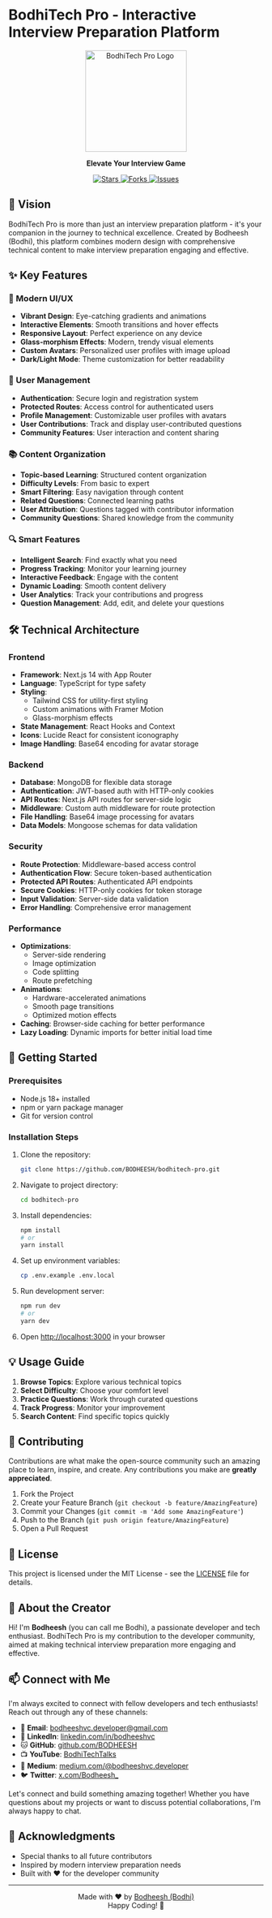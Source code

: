 # BodhiTech Pro - Interactive Interview Preparation Platform

<div align="center">
  <img src="public/logo.png" alt="BodhiTech Pro Logo" width="200"/>
  <p>
    <strong>Elevate Your Interview Game</strong>
  </p>
  <p>
    <a href="https://github.com/BODHEESH/bodhitech-pro/stargazers">
      <img src="https://img.shields.io/github/stars/BODHEESH/bodhitech-pro" alt="Stars"/>
    </a>
    <a href="https://github.com/BODHEESH/bodhitech-pro/network/members">
      <img src="https://img.shields.io/github/forks/BODHEESH/bodhitech-pro" alt="Forks"/>
    </a>
    <a href="https://github.com/BODHEESH/bodhitech-pro/issues">
      <img src="https://img.shields.io/github/issues/BODHEESH/bodhitech-pro" alt="Issues"/>
    </a>
  </p>
</div>

## 🎯 Vision

BodhiTech Pro is more than just an interview preparation platform - it's your companion in the journey to technical excellence. Created by Bodheesh (Bodhi), this platform combines modern design with comprehensive technical content to make interview preparation engaging and effective.

## ✨ Key Features

### 🎨 Modern UI/UX
- **Vibrant Design**: Eye-catching gradients and animations
- **Interactive Elements**: Smooth transitions and hover effects
- **Responsive Layout**: Perfect experience on any device
- **Glass-morphism Effects**: Modern, trendy visual elements
- **Custom Avatars**: Personalized user profiles with image upload
- **Dark/Light Mode**: Theme customization for better readability

### 👤 User Management
- **Authentication**: Secure login and registration system
- **Protected Routes**: Access control for authenticated users
- **Profile Management**: Customizable user profiles with avatars
- **User Contributions**: Track and display user-contributed questions
- **Community Features**: User interaction and content sharing

### 📚 Content Organization
- **Topic-based Learning**: Structured content organization
- **Difficulty Levels**: From basic to expert
- **Smart Filtering**: Easy navigation through content
- **Related Questions**: Connected learning paths
- **User Attribution**: Questions tagged with contributor information
- **Community Questions**: Shared knowledge from the community

### 🔍 Smart Features
- **Intelligent Search**: Find exactly what you need
- **Progress Tracking**: Monitor your learning journey
- **Interactive Feedback**: Engage with the content
- **Dynamic Loading**: Smooth content delivery
- **User Analytics**: Track your contributions and progress
- **Question Management**: Add, edit, and delete your questions

## 🛠️ Technical Architecture

### Frontend
- **Framework**: Next.js 14 with App Router
- **Language**: TypeScript for type safety
- **Styling**: 
  - Tailwind CSS for utility-first styling
  - Custom animations with Framer Motion
  - Glass-morphism effects
- **State Management**: React Hooks and Context
- **Icons**: Lucide React for consistent iconography
- **Image Handling**: Base64 encoding for avatar storage

### Backend
- **Database**: MongoDB for flexible data storage
- **Authentication**: JWT-based auth with HTTP-only cookies
- **API Routes**: Next.js API routes for server-side logic
- **Middleware**: Custom auth middleware for route protection
- **File Handling**: Base64 image processing for avatars
- **Data Models**: Mongoose schemas for data validation

### Security
- **Route Protection**: Middleware-based access control
- **Authentication Flow**: Secure token-based authentication
- **Protected API Routes**: Authenticated API endpoints
- **Secure Cookies**: HTTP-only cookies for token storage
- **Input Validation**: Server-side data validation
- **Error Handling**: Comprehensive error management

### Performance
- **Optimizations**:
  - Server-side rendering
  - Image optimization
  - Code splitting
  - Route prefetching
- **Animations**:
  - Hardware-accelerated animations
  - Smooth page transitions
  - Optimized motion effects
- **Caching**: Browser-side caching for better performance
- **Lazy Loading**: Dynamic imports for better initial load time

## 🚀 Getting Started

### Prerequisites
- Node.js 18+ installed
- npm or yarn package manager
- Git for version control

### Installation Steps

1. Clone the repository:
   ```bash
   git clone https://github.com/BODHEESH/bodhitech-pro.git
   ```

2. Navigate to project directory:
   ```bash
   cd bodhitech-pro
   ```

3. Install dependencies:
   ```bash
   npm install
   # or
   yarn install
   ```

4. Set up environment variables:
   ```bash
   cp .env.example .env.local
   ```

5. Run development server:
   ```bash
   npm run dev
   # or
   yarn dev
   ```

6. Open [http://localhost:3000](http://localhost:3000) in your browser

## 💡 Usage Guide

1. **Browse Topics**: Explore various technical topics
2. **Select Difficulty**: Choose your comfort level
3. **Practice Questions**: Work through curated questions
4. **Track Progress**: Monitor your improvement
5. **Search Content**: Find specific topics quickly

## 🤝 Contributing

Contributions are what make the open-source community such an amazing place to learn, inspire, and create. Any contributions you make are **greatly appreciated**.

1. Fork the Project
2. Create your Feature Branch (`git checkout -b feature/AmazingFeature`)
3. Commit your Changes (`git commit -m 'Add some AmazingFeature'`)
4. Push to the Branch (`git push origin feature/AmazingFeature`)
5. Open a Pull Request

## 📝 License

This project is licensed under the MIT License - see the [LICENSE](LICENSE) file for details.

## 🌟 About the Creator

Hi! I'm **Bodheesh** (you can call me Bodhi), a passionate developer and tech enthusiast. BodhiTech Pro is my contribution to the developer community, aimed at making technical interview preparation more engaging and effective.

## 📫 Connect with Me

I'm always excited to connect with fellow developers and tech enthusiasts! Reach out through any of these channels:

- 📧 **Email**: [bodheeshvc.developer@gmail.com](mailto:bodheeshvc.developer@gmail.com)
- 💼 **LinkedIn**: [linkedin.com/in/bodheeshvc](https://linkedin.com/in/bodheeshvc)
- 🐱 **GitHub**: [github.com/BODHEESH](https://github.com/BODHEESH)
- 📺 **YouTube**: [BodhiTechTalks](https://youtube.com/@BodhiTechTalks)
- 📝 **Medium**: [medium.com/@bodheeshvc.developer](https://medium.com/@bodheeshvc.developer)
- 🐦 **Twitter**: [x.com/Bodheesh_](https://x.com/Bodheesh_)

Let's connect and build something amazing together! Whether you have questions about my projects or want to discuss potential collaborations, I'm always happy to chat.

## 🙏 Acknowledgments

- Special thanks to all future contributors
- Inspired by modern interview preparation needs
- Built with ❤️ for the developer community

---

<p align="center">
  Made with ❤️ by <a href="https://github.com/BODHEESH">Bodheesh (Bodhi)</a>
  <br>
  Happy Coding! 🚀
</p>
